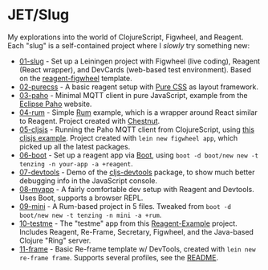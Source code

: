 # JET/Slug

My explorations into the world of ClojureScript, Figwheel, and Reagent.  
Each "slug" is a self-contained project where I _slowly_ try something new:

* [01-slug](01-slug) - Set up a Leiningen project with Figwheel (live coding),
  Reagent (React wrapper), and DevCards (web-based test environment). Based on
  the [reagent-figwheel](https://github.com/gadfly361/reagent-figwheel)
  template.
* [02-purecss](02-purecss) - A basic reagent setup with [Pure
  CSS](https://purecss.io) as layout framework.
* [03-paho](03-paho) - Minimal MQTT client in pure JavaScript, example from the
  [Eclipse Paho](https://www.eclipse.org/paho/clients/js/) website.
* [04-rum](04-rum) - Simple [Rum](https://github.com/tonsky/rum) example, which
  is a wrapper around React similar to Reagent.  Project created with
  [Chestnut](https://github.com/plexus/chestnut).
* [05-cljsjs](05-cljsjs) - Running the Paho MQTT client from ClojureScript,
  using [this cljsjs
  example](https://github.com/cljsjs/packages/tree/master/paho). Project created
  with `lein new figwheel app`, which picked up all the latest packages.
* [06-boot](06-boot) - Set up a reagent app via [Boot](http://boot-clj.com),
  using `boot -d boot/new new -t tenzing -n your-app -a +reagent`.
* [07-devtools](07-devtools) - Demo of the
  [cljs-devtools](https://github.com/binaryage/cljs-devtools/blob/master/docs/installation.md)
  package, to show much better debugging info in the JavaScript console.
* [08-myapp](08-myapp) - A fairly comfortable dev setup with Reagent and
  Devtools.  Uses Boot, supports a browser REPL.
* [09-mini](09-mini) - A Rum-based project in 5 files. Tweaked from `boot -d
  boot/new new -t tenzing -n mini -a +rum`.
* [10-testme](10-testme) - The "testme" app from this
  [Reagent-Example](https://github.com/vallard/Reagent-Example) project.
  Includes Reagent, Re-Frame, Secretary, Figwheel, and the Java-based Clojure
  "Ring" server.
* [11-frame](11-frame) - Basic Re-frame template w/ DevTools, created with `lein
  new re-frame frame`. Supports several profiles, see the
  [README](https://github.com/Day8/re-frame-template).
